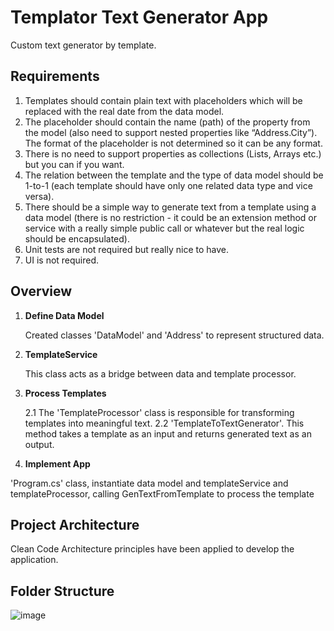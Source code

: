 # Templator Text Generator App

Custom text generator by template.

## Requirements

1. Templates should contain plain text with placeholders which will be replaced with the real date from the data model.
2. The placeholder should contain the name (path) of the property from the model (also need to support nested properties like “Address.City”). The format of the placeholder is not determined so it can be any format. 
3. There is no need to support properties as collections (Lists, Arrays etc.) but you can if you want.
4. The relation between the template and the type of data model should be 1-to-1 (each template should have only one related data type and vice versa).
5. There should be a simple way to generate text from a template using a data model (there is no restriction - it could be an extension method or service with a really simple public call or whatever but the real logic should be encapsulated).
6. Unit tests are not required but really nice to have.
7. UI is not required.

## Overview

1. **Define Data Model**

   Created classes 'DataModel' and 'Address' to represent structured data.

3. **TemplateService** 

    This class acts as a bridge between data and template processor.
   
4. **Process Templates**

   2.1 The 'TemplateProcessor' class is responsible for transforming templates into meaningful text.
   2.2 'TemplateToTextGenerator'. This method takes a template as an input and returns generated text as an output.

 5. **Implement App**
    
   'Program.cs' class, instantiate data model and templateService and templateProcessor, calling GenTextFromTemplate to process the template
## Project Architecture

Clean Code Architecture principles have been applied to develop the application.

## Folder Structure

![image](https://github.com/qasimalik786/TemplateTextGenApp/assets/93033428/f56ad78a-0c27-41cc-a77b-f3b186c5d9d8)


